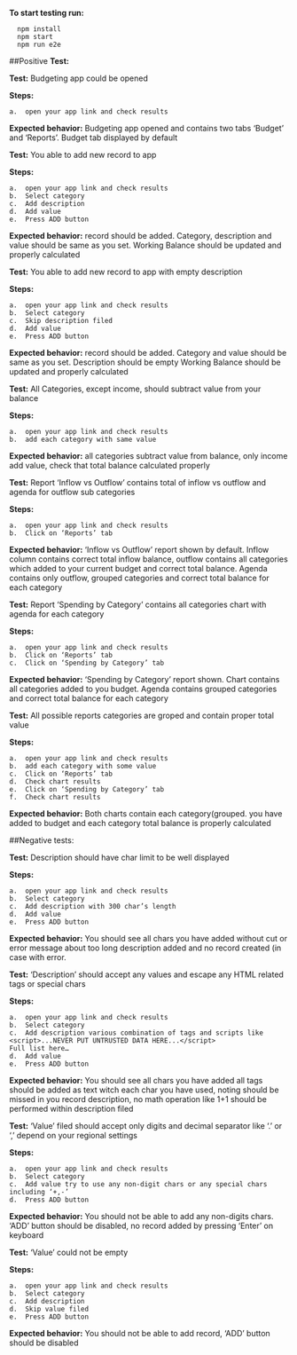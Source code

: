 
**To start testing run:**

      npm install
      npm start
      npm run e2e 

##Positive **Test:**

**Test:** Budgeting app could be opened

   **Steps:** 
   
	a.	open your app link and check results

  **Expected behavior:** Budgeting app opened and contains two tabs ‘Budget’ and ‘Reports’.
	Budget tab displayed by default 

**Test:** You able to add new record to app

   **Steps:** 
   
	a.	open your app link and check results
	b.	Select category 
	c.	Add description
	d.	Add value
	e.	Press ADD button

  **Expected behavior:** record should be added. Category, description and value should be same as you set.
	Working Balance should be updated and properly calculated 

**Test:** You able to add new record to app with empty description

   **Steps:** 
   
	a.	open your app link and check results
	b.	Select category 
	c.	Skip description filed
	d.	Add value
	e.	Press ADD button

  **Expected behavior:** record should be added. Category and value should be same as you set.
	Description should be empty 
	Working Balance should be updated and properly calculated 

**Test:** All Categories, except income, should subtract value from your balance  

   **Steps:** 
   
	a.	open your app link and check results
	b.	add each category with same value

  **Expected behavior:** all categories subtract value from balance, only income add value, check that total balance calculated properly 

**Test:** Report ‘Inflow vs Outflow’ contains total of inflow vs outflow and agenda for outflow sub categories 
   
   **Steps:** 
   
	a.	open your app link and check results
	b.	Click on ‘Reports’ tab

  **Expected behavior:** ‘Inflow vs Outflow’ report shown by default. Inflow column contains correct total inflow balance, outflow contains all categories which added to your current budget and correct total balance. Agenda contains only outflow, grouped categories and correct total balance for each category

**Test:** Report ‘Spending by Category’ contains all categories chart with agenda for each category 
   
   **Steps:** 
   
	a.	open your app link and check results
	b.	Click on ‘Reports’ tab
	c.	Click on ‘Spending by Category’ tab

  **Expected behavior:** ‘Spending by Category’ report shown. Chart contains all categories added to you budget. Agenda contains grouped categories and correct total balance for each category

**Test:** All possible reports categories are groped and contain proper total value  
   
   **Steps:** 
   
	a.	open your app link and check results
	b.	add each category with some value
	c.	Click on ‘Reports’ tab
	d.	Check chart results
	e.	Click on ‘Spending by Category’ tab
	f.	Check chart results

  **Expected behavior:** Both charts contain each category(grouped. you have added to budget and each category total balance is properly calculated

##Negative tests: 

**Test:** Description should have char limit to be well displayed  
   
   **Steps:** 
   
	a.	open your app link and check results
	b.	Select category 
	c.	Add description with 300 char’s length 
	d.	Add value
	e.	Press ADD button

  **Expected behavior:** You should see all chars you have added without cut or error message about too long description added and no record created (in case with error.

**Test:** ‘Description’ should accept any values and escape any HTML related tags or special chars   
   
   **Steps:** 
   
	a.	open your app link and check results
	b.	Select category 
	c.	Add description various combination of tags and scripts like 
	<script>...NEVER PUT UNTRUSTED DATA HERE...</script>
	Full list here…
	d.	Add value
	e.	Press ADD button

  **Expected behavior:** You should see all chars you have added all tags should be added as text witch each char you have used, noting should be missed in you record description, no math operation like 1+1 should be performed within description filed

**Test:** ‘Value’ filed should accept only digits and decimal separator like ‘.’ or ‘,’ depend on your regional settings   
   
   **Steps:** 
   
	a.	open your app link and check results
	b.	Select category 
	c.	Add value try to use any non-digit chars or any special chars including ‘+,-’
	d.	Press ADD button

  **Expected behavior:** You should not be able to add any non-digits chars. ‘ADD’ button should be disabled, no record added by pressing ‘Enter’ on keyboard

**Test:** ‘Value’ could not be empty   
   
   **Steps:** 
   
	a.	open your app link and check results
	b.	Select category 
	c.	Add description
	d.	Skip value filed
	e.	Press ADD button

  **Expected behavior:** You should not be able to add record, ‘ADD’ button should be disabled

